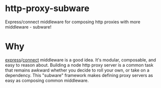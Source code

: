 # http-proxy-subware

Express/connect middleware for composing http proxies with more middleware - subware!

# Why

[express](https://expressjs.com/)/[connect](https://github.com/senchalabs/connect) middleware is a good idea. It's modular, composable, and easy to reason about. Building a node http proxy server is a common task that remains awkward whether you decide to roll your own, or take on a dependency. This "subware" framework makes defining proxy servers as easy as composing common middleware.
